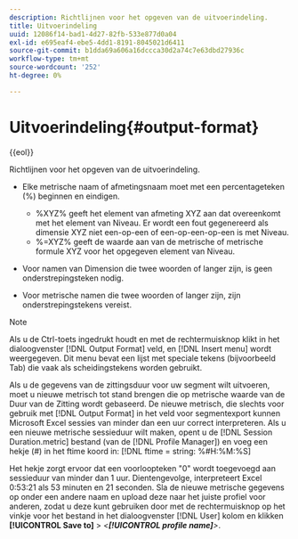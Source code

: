 ```yaml
---
description: Richtlijnen voor het opgeven van de uitvoerindeling.
title: Uitvoerindeling
uuid: 12086f14-bad1-4d27-82fb-533e877d0a04
exl-id: e695eaf4-ebe5-4dd1-8191-8045021d6411
source-git-commit: b1dda69a606a16dccca30d2a74c7e63dbd27936c
workflow-type: tm+mt
source-wordcount: '252'
ht-degree: 0%

---
```


# Uitvoerindeling{#output-format}

{{eol}}

Richtlijnen voor het opgeven van de uitvoerindeling.

* Elke metrische naam of afmetingsnaam moet met een percentageteken (%) beginnen en eindigen.

   * %XYZ% geeft het element van afmeting XYZ aan dat overeenkomt met het element van Niveau. Er wordt een fout gegenereerd als dimensie XYZ niet een-op-een of een-op-een-op-een is met Niveau.
   * %=XYZ% geeft de waarde aan van de metrische of metrische formule XYZ voor het opgegeven element van Niveau.

* Voor namen van Dimension die twee woorden of langer zijn, is geen onderstrepingsteken nodig.
* Voor metrische namen die twee woorden of langer zijn, zijn onderstrepingstekens vereist.

>[!NOTE]
>
>Als u de Ctrl-toets ingedrukt houdt en met de rechtermuisknop klikt in het dialoogvenster [!DNL Output Format] veld, en [!DNL Insert menu] wordt weergegeven. Dit menu bevat een lijst met speciale tekens (bijvoorbeeld Tab) die vaak als scheidingstekens worden gebruikt.

Als u de gegevens van de zittingsduur voor uw segment wilt uitvoeren, moet u nieuwe metrisch tot stand brengen die op metrische waarde van de Duur van de Zitting wordt gebaseerd. De nieuwe metrisch, die slechts voor gebruik met [!DNL Output Format] in het veld voor segmentexport kunnen Microsoft Excel sessies van minder dan een uur correct interpreteren. Als u een nieuwe metrische sessieduur wilt maken, opent u de [!DNL Session Duration.metric] bestand (van de [!DNL Profile Manager]) en voeg een hekje (#) in het ftime koord in: [!DNL ftime = string: %#H:%M:%S]

Het hekje zorgt ervoor dat een voorloopteken &quot;0&quot; wordt toegevoegd aan sessieduur van minder dan 1 uur. Dientengevolge, interpreteert Excel 0:53:21 als 53 minuten en 21 seconden. Sla de nieuwe metrische gegevens op onder een andere naam en upload deze naar het juiste profiel voor anderen, zodat u deze kunt gebruiken door met de rechtermuisknop op het vinkje voor het bestand in het dialoogvenster [!DNL User] kolom en klikken **[!UICONTROL Save to]** > *&lt;**[!UICONTROL profile name]**>*.
